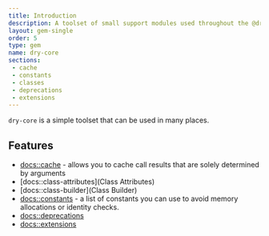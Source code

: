 ```yaml
---
title: Introduction
description: A toolset of small support modules used throughout the @dry-rb & @rom-rb ecosystems
layout: gem-single
order: 5
type: gem
name: dry-core
sections:
 - cache
 - constants
 - classes
 - deprecations
 - extensions
---
```


`dry-core` is a simple toolset that can be used in many places.

## Features

- [docs::cache](Cache) - allows you to cache call results that are solely determined by arguments
- [docs::class-attributes](Class Attributes)
- [docs::class-builder](Class Builder)
- [docs::constants](Constants) - a list of constants you can use to avoid memory allocations or identity checks.
- [docs::deprecations](Deprecations)
- [docs::extensions](Extensions)
